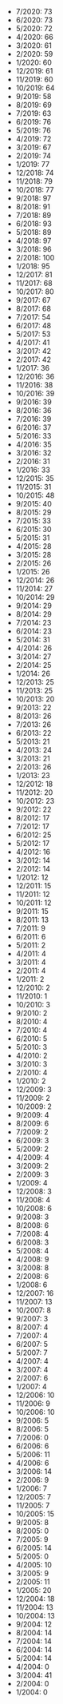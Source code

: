 *  7/2020: 73
*  6/2020: 73
*  5/2020: 72
*  4/2020: 66
*  3/2020: 61
*  2/2020: 59
*  1/2020: 60
*  12/2019: 61
*  11/2019: 60
*  10/2019: 64
*  9/2019: 58
*  8/2019: 69
*  7/2019: 63
*  6/2019: 76
*  5/2019: 76
*  4/2019: 72
*  3/2019: 67
*  2/2019: 74
*  1/2019: 77
*  12/2018: 74
*  11/2018: 79
*  10/2018: 77
*  9/2018: 97
*  8/2018: 91
*  7/2018: 89
*  6/2018: 93
*  5/2018: 89
*  4/2018: 97
*  3/2018: 96
*  2/2018: 100
*  1/2018: 95
*  12/2017: 81
*  11/2017: 68
*  10/2017: 80
*  9/2017: 67
*  8/2017: 68
*  7/2017: 54
*  6/2017: 48
*  5/2017: 53
*  4/2017: 41
*  3/2017: 42
*  2/2017: 42
*  1/2017: 36
*  12/2016: 36
*  11/2016: 38
*  10/2016: 39
*  9/2016: 39
*  8/2016: 36
*  7/2016: 39
*  6/2016: 37
*  5/2016: 33
*  4/2016: 35
*  3/2016: 32
*  2/2016: 31
*  1/2016: 33
*  12/2015: 35
*  11/2015: 31
*  10/2015: 48
*  9/2015: 40
*  8/2015: 29
*  7/2015: 33
*  6/2015: 30
*  5/2015: 31
*  4/2015: 28
*  3/2015: 28
*  2/2015: 26
*  1/2015: 26
*  12/2014: 26
*  11/2014: 27
*  10/2014: 29
*  9/2014: 29
*  8/2014: 29
*  7/2014: 23
*  6/2014: 23
*  5/2014: 31
*  4/2014: 26
*  3/2014: 27
*  2/2014: 25
*  1/2014: 26
*  12/2013: 25
*  11/2013: 25
*  10/2013: 20
*  9/2013: 22
*  8/2013: 26
*  7/2013: 26
*  6/2013: 22
*  5/2013: 21
*  4/2013: 24
*  3/2013: 21
*  2/2013: 26
*  1/2013: 23
*  12/2012: 18
*  11/2012: 20
*  10/2012: 23
*  9/2012: 22
*  8/2012: 17
*  7/2012: 17
*  6/2012: 25
*  5/2012: 17
*  4/2012: 16
*  3/2012: 14
*  2/2012: 14
*  1/2012: 12
*  12/2011: 15
*  11/2011: 12
*  10/2011: 12
*  9/2011: 15
*  8/2011: 13
*  7/2011: 9
*  6/2011: 6
*  5/2011: 2
*  4/2011: 4
*  3/2011: 4
*  2/2011: 4
*  1/2011: 2
*  12/2010: 2
*  11/2010: 1
*  10/2010: 3
*  9/2010: 2
*  8/2010: 4
*  7/2010: 4
*  6/2010: 5
*  5/2010: 3
*  4/2010: 2
*  3/2010: 3
*  2/2010: 4
*  1/2010: 2
*  12/2009: 3
*  11/2009: 2
*  10/2009: 2
*  9/2009: 4
*  8/2009: 6
*  7/2009: 2
*  6/2009: 3
*  5/2009: 2
*  4/2009: 4
*  3/2009: 2
*  2/2009: 3
*  1/2009: 4
*  12/2008: 3
*  11/2008: 4
*  10/2008: 6
*  9/2008: 3
*  8/2008: 6
*  7/2008: 4
*  6/2008: 3
*  5/2008: 4
*  4/2008: 9
*  3/2008: 8
*  2/2008: 6
*  1/2008: 6
*  12/2007: 16
*  11/2007: 13
*  10/2007: 8
*  9/2007: 3
*  8/2007: 4
*  7/2007: 4
*  6/2007: 5
*  5/2007: 7
*  4/2007: 4
*  3/2007: 4
*  2/2007: 6
*  1/2007: 4
*  12/2006: 10
*  11/2006: 9
*  10/2006: 10
*  9/2006: 5
*  8/2006: 5
*  7/2006: 0
*  6/2006: 6
*  5/2006: 11
*  4/2006: 6
*  3/2006: 14
*  2/2006: 9
*  1/2006: 7
*  12/2005: 7
*  11/2005: 7
*  10/2005: 15
*  9/2005: 8
*  8/2005: 0
*  7/2005: 9
*  6/2005: 14
*  5/2005: 0
*  4/2005: 10
*  3/2005: 9
*  2/2005: 11
*  1/2005: 20
*  12/2004: 18
*  11/2004: 13
*  10/2004: 13
*  9/2004: 12
*  8/2004: 14
*  7/2004: 14
*  6/2004: 14
*  5/2004: 14
*  4/2004: 0
*  3/2004: 41
*  2/2004: 0
*  1/2004: 0